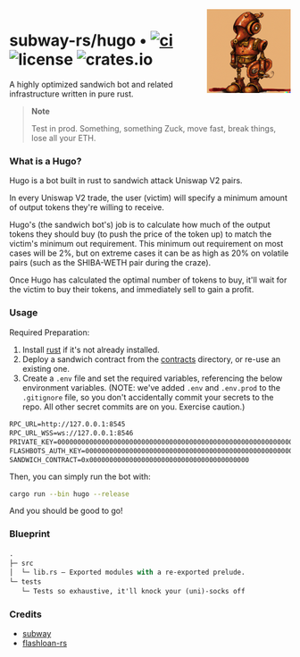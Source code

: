 <img align="right" width="150" height="150" top="100" src="./assets/hugo.png">

# subway-rs/hugo • [![ci](https://github.com/abigger87/subway-rs/actions/workflows/ci.yaml/badge.svg)](https://github.com/abigger87/subway-rs/actions/workflows/ci.yaml) ![license](https://img.shields.io/badge/License-MIT-green.svg?label=license) ![crates.io](https://img.shields.io/crates/v/subway-rs)


A highly optimized sandwich bot and related infrastructure written in pure rust.


> **Note**
>
> Test in prod. Something, something Zuck, move fast, break things, lose all your ETH.


### What is a Hugo?

Hugo is a bot built in rust to sandwich attack Uniswap V2 pairs.

In every Uniswap V2 trade, the user (victim) will specify a minimum amount of output tokens they're willing to receive.

Hugo's (the sandwich bot's) job is to calculate how much of the output tokens they should buy (to push the price of the token up) to match the victim's minimum out requirement. This minimum out requirement on most cases will be 2%, but on extreme cases it can be as high as 20% on volatile pairs (such as the SHIBA-WETH pair during the craze).

Once Hugo has calculated the optimal number of tokens to buy, it'll wait for the victim to buy their tokens, and immediately sell to gain a profit.


### Usage

Required Preparation:

1. Install [rust](https://www.rust-lang.org/tools/install) if it's not already installed.
2. Deploy a sandwich contract from the [contracts](../contracts/) directory, or re-use an existing one.
3. Create a `.env` file and set the required variables, referencing the below environment variables. (NOTE: we've added `.env` and `.env.prod` to the `.gitignore` file, so you don't accidentally commit your secrets to the repo. All other secret commits are on you. Exercise caution.)

```ignore
RPC_URL=http://127.0.0.1:8545
RPC_URL_WSS=ws://127.0.0.1:8546
PRIVATE_KEY=0000000000000000000000000000000000000000000000000000000000000001
FLASHBOTS_AUTH_KEY=0000000000000000000000000000000000000000000000000000000000000002
SANDWICH_CONTRACT=0x0000000000000000000000000000000000000000
```

Then, you can simply run the bot with:

```bash
cargo run --bin hugo --release
```

And you should be good to go!


### Blueprint

```ml
.
├─ src
│  └─ lib.rs — Exported modules with a re-exported prelude.
└─ tests
   └─ Tests so exhaustive, it'll knock your (uni)-socks off
```


### Credits

- [subway](https://github.com/libevm/subway)
- [flashloan-rs](https://github.com/whitenois3/flashloan-rs)
